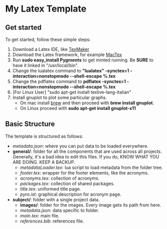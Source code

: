 # My Latex Template

## Get started
To get started, follow these simple steps:

1. Download a Latex IDE, like [TexMaker](http://www.xm1math.net/texmaker/)
2. Download the Latex framework, for example [MacTex](http://www.tug.org/mactex/mactex-download.html)
3. Run **sudo easy_install Pygments** to get minted running. Be **SURE** to have it linked in "/usr/local/bin".
3. Change the lualatex command to **"lualatex" -synctex=1 -interaction=nonstopmode --shell-escape %.tex**
4. Change the pdflatex command to **pdflatex -synctex=1 -interaction=nonstopmode --shell-escape %.tex**
5. [For Linux User] "sudo apt-get install texlive-lang-italian"
6. Install gnuplot to plot some particular graphs.
    - On mac install [brew](https://brew.sh/) and then proceed with **brew install gnuplot**.
    - On Linux proceed with **sudo apt-get install gnuplot-x11**

## Basic Structure
The template is structured as follows:

- *metadata.json*: where you can put data to be loaded everywhere.
- **general/**: folder for all the components that are used across all projects. Generally, it's a bad idea to edit this files. If you do, KNOW WHAT YOU ARE DOING. KEEP A BACKUP.
    + *metadataLoader.tex*: lua script to load metadata from the folder tree.
    + *footer.tex*: wrapper for the footer elements, like the acronyms.
    + *acronyms.tex*: collection of acronyms.
    + *packages.tex*: collection of shared packages.
    + *title.tex*: uniformed title page.
    + *pyro.ist*: graphical description for acronym page.
- **subject/**: folder with a single project data.
    + **images/**: folder for the images. Every image gets its path from here.
    + *metadata.json*: data specific to folder.
    + *main.tex*: main file.
    + *references.bib*: references file.
